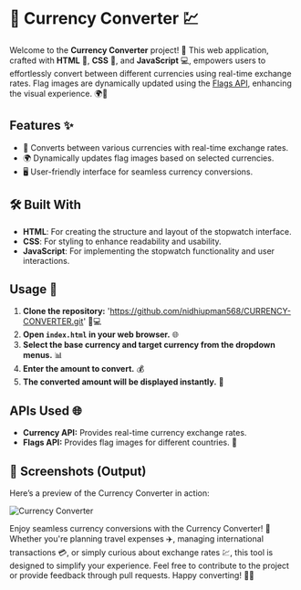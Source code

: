 # 💱 Currency Converter 💹

Welcome to the **Currency Converter** project! 🎉 This web application, crafted with **HTML** 📝, **CSS** 🎨, and **JavaScript** 💻, empowers users to effortlessly convert between different currencies using real-time exchange rates. Flag images are dynamically updated using the [Flags API](https://flagsapi.com/), enhancing the visual experience. 🌍🔄

## Features ✨

- 🔄 Converts between various currencies with real-time exchange rates.
- 🌍 Dynamically updates flag images based on selected currencies.
- 🖥️ User-friendly interface for seamless currency conversions. 

## 🛠️ Built With

- **HTML**: For creating the structure and layout of the stopwatch interface.
- **CSS**: For styling to enhance readability and usability.
- **JavaScript**: For implementing the stopwatch functionality and user interactions.

## Usage 🚀

1. **Clone the repository:** 'https://github.com/nidhiupman568/CURRENCY-CONVERTER.git' 📁💻
2. **Open `index.html` in your web browser.** 🌐
3. **Select the base currency and target currency from the dropdown menus.** 📊
4. **Enter the amount to convert.** 💰
5. **The converted amount will be displayed instantly.** 💱

## APIs Used 🌐

- **Currency API:** Provides real-time currency exchange rates.
- **Flags API:** Provides flag images for different countries. 🏁

## 📸 Screenshots (Output)

Here’s a preview of the Currency Converter in action:

![Currency Converter](https://github.com/nidhiupman568/CURRENCY-CONVERTER/assets/130860182/9b719bdf-8b7e-4db6-a97d-513672420985)

Enjoy seamless currency conversions with the Currency Converter! 🌟 Whether you're planning travel expenses ✈️, managing international transactions 💳, or simply curious about exchange rates 💹, this tool is designed to simplify your experience. Feel free to contribute to the project or provide feedback through pull requests. Happy converting! 🌟💱
